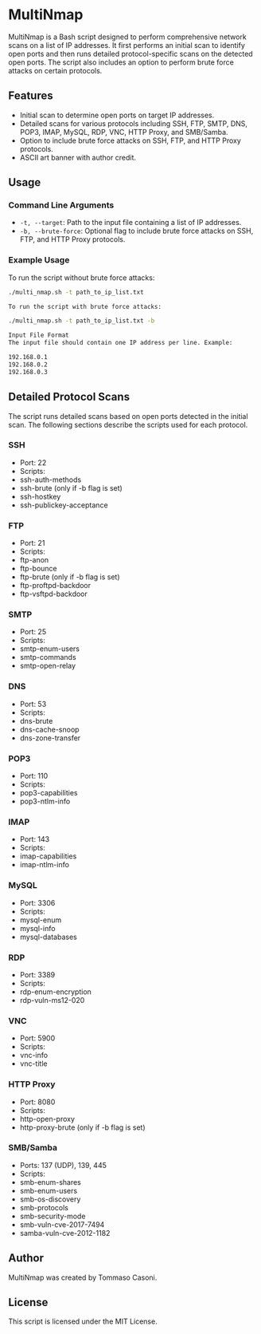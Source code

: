 # MultiNmap

MultiNmap is a Bash script designed to perform comprehensive network scans on a list of IP addresses. It first performs an initial scan to identify open ports and then runs detailed protocol-specific scans on the detected open ports. The script also includes an option to perform brute force attacks on certain protocols.

## Features

- Initial scan to determine open ports on target IP addresses.
- Detailed scans for various protocols including SSH, FTP, SMTP, DNS, POP3, IMAP, MySQL, RDP, VNC, HTTP Proxy, and SMB/Samba.
- Option to include brute force attacks on SSH, FTP, and HTTP Proxy protocols.
- ASCII art banner with author credit.

## Usage

### Command Line Arguments

- `-t, --target`: Path to the input file containing a list of IP addresses.
- `-b, --brute-force`: Optional flag to include brute force attacks on SSH, FTP, and HTTP Proxy protocols.

### Example Usage

To run the script without brute force attacks:
```sh
./multi_nmap.sh -t path_to_ip_list.txt

To run the script with brute force attacks:

./multi_nmap.sh -t path_to_ip_list.txt -b

Input File Format
The input file should contain one IP address per line. Example:

192.168.0.1
192.168.0.2
192.168.0.3
```

## Detailed Protocol Scans
The script runs detailed scans based on open ports detected in the initial scan. The following sections describe the scripts used for each protocol.

### SSH
- Port: 22
- Scripts:
- ssh-auth-methods
- ssh-brute (only if -b flag is set)
- ssh-hostkey
- ssh-publickey-acceptance

### FTP
- Port: 21
- Scripts:
- ftp-anon
- ftp-bounce
- ftp-brute (only if -b flag is set)
- ftp-proftpd-backdoor
- ftp-vsftpd-backdoor

### SMTP
- Port: 25
- Scripts:
- smtp-enum-users
- smtp-commands
- smtp-open-relay

### DNS
- Port: 53
- Scripts:
- dns-brute
- dns-cache-snoop
- dns-zone-transfer

### POP3
- Port: 110
- Scripts:
- pop3-capabilities
- pop3-ntlm-info

### IMAP
- Port: 143
- Scripts:
- imap-capabilities
- imap-ntlm-info

### MySQL
- Port: 3306
- Scripts:
- mysql-enum
- mysql-info
- mysql-databases

### RDP
- Port: 3389
- Scripts:
- rdp-enum-encryption
- rdp-vuln-ms12-020

### VNC
- Port: 5900
- Scripts:
- vnc-info
- vnc-title

### HTTP Proxy
- Port: 8080
- Scripts:
- http-open-proxy
- http-proxy-brute (only if -b flag is set)

### SMB/Samba
- Ports: 137 (UDP), 139, 445
- Scripts:
- smb-enum-shares
- smb-enum-users
- smb-os-discovery
- smb-protocols
- smb-security-mode
- smb-vuln-cve-2017-7494
- samba-vuln-cve-2012-1182

## Author
MultiNmap was created by Tommaso Casoni.

## License
This script is licensed under the MIT License.
